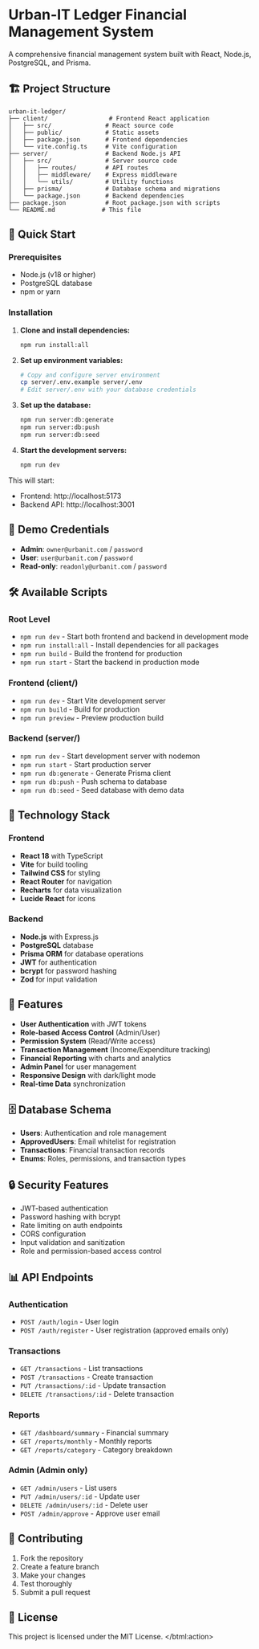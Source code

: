 # Urban-IT Ledger Financial Management System

A comprehensive financial management system built with React, Node.js, PostgreSQL, and Prisma.

## 🏗️ Project Structure

```
urban-it-ledger/
├── client/                 # Frontend React application
│   ├── src/               # React source code
│   ├── public/            # Static assets
│   ├── package.json       # Frontend dependencies
│   └── vite.config.ts     # Vite configuration
├── server/                # Backend Node.js API
│   ├── src/               # Server source code
│   │   ├── routes/        # API routes
│   │   ├── middleware/    # Express middleware
│   │   └── utils/         # Utility functions
│   ├── prisma/            # Database schema and migrations
│   └── package.json       # Backend dependencies
├── package.json           # Root package.json with scripts
└── README.md             # This file
```

## 🚀 Quick Start

### Prerequisites
- Node.js (v18 or higher)
- PostgreSQL database
- npm or yarn

### Installation

1. **Clone and install dependencies:**
   ```bash
   npm run install:all
   ```

2. **Set up environment variables:**
   ```bash
   # Copy and configure server environment
   cp server/.env.example server/.env
   # Edit server/.env with your database credentials
   ```

3. **Set up the database:**
   ```bash
   npm run server:db:generate
   npm run server:db:push
   npm run server:db:seed
   ```

4. **Start the development servers:**
   ```bash
   npm run dev
   ```

This will start:
- Frontend: http://localhost:5173
- Backend API: http://localhost:3001

## 📱 Demo Credentials

- **Admin**: `owner@urbanit.com` / `password`
- **User**: `user@urbanit.com` / `password`
- **Read-only**: `readonly@urbanit.com` / `password`

## 🛠️ Available Scripts

### Root Level
- `npm run dev` - Start both frontend and backend in development mode
- `npm run install:all` - Install dependencies for all packages
- `npm run build` - Build the frontend for production
- `npm run start` - Start the backend in production mode

### Frontend (client/)
- `npm run dev` - Start Vite development server
- `npm run build` - Build for production
- `npm run preview` - Preview production build

### Backend (server/)
- `npm run dev` - Start development server with nodemon
- `npm run start` - Start production server
- `npm run db:generate` - Generate Prisma client
- `npm run db:push` - Push schema to database
- `npm run db:seed` - Seed database with demo data

## 🔧 Technology Stack

### Frontend
- **React 18** with TypeScript
- **Vite** for build tooling
- **Tailwind CSS** for styling
- **React Router** for navigation
- **Recharts** for data visualization
- **Lucide React** for icons

### Backend
- **Node.js** with Express.js
- **PostgreSQL** database
- **Prisma ORM** for database operations
- **JWT** for authentication
- **bcrypt** for password hashing
- **Zod** for input validation

## 🔐 Features

- **User Authentication** with JWT tokens
- **Role-based Access Control** (Admin/User)
- **Permission System** (Read/Write access)
- **Transaction Management** (Income/Expenditure tracking)
- **Financial Reporting** with charts and analytics
- **Admin Panel** for user management
- **Responsive Design** with dark/light mode
- **Real-time Data** synchronization

## 🗄️ Database Schema

- **Users**: Authentication and role management
- **ApprovedUsers**: Email whitelist for registration
- **Transactions**: Financial transaction records
- **Enums**: Roles, permissions, and transaction types

## 🔒 Security Features

- JWT-based authentication
- Password hashing with bcrypt
- Rate limiting on auth endpoints
- CORS configuration
- Input validation and sanitization
- Role and permission-based access control

## 📊 API Endpoints

### Authentication
- `POST /auth/login` - User login
- `POST /auth/register` - User registration (approved emails only)

### Transactions
- `GET /transactions` - List transactions
- `POST /transactions` - Create transaction
- `PUT /transactions/:id` - Update transaction
- `DELETE /transactions/:id` - Delete transaction

### Reports
- `GET /dashboard/summary` - Financial summary
- `GET /reports/monthly` - Monthly reports
- `GET /reports/category` - Category breakdown

### Admin (Admin only)
- `GET /admin/users` - List users
- `PUT /admin/users/:id` - Update user
- `DELETE /admin/users/:id` - Delete user
- `POST /admin/approve` - Approve user email

## 🤝 Contributing

1. Fork the repository
2. Create a feature branch
3. Make your changes
4. Test thoroughly
5. Submit a pull request

## 📄 License

This project is licensed under the MIT License.
</btml:action>